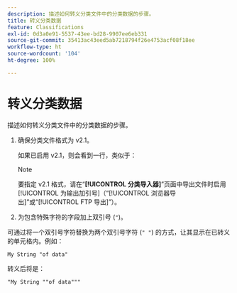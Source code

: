 ```yaml
---
description: 描述如何转义分类文件中的分类数据的步骤。
title: 转义分类数据
feature: Classifications
exl-id: 0d3a0e91-5537-43ee-bd28-9907ee6eb331
source-git-commit: 35413ac43eed5ab7218794f26e4753acf08f18ee
workflow-type: ht
source-wordcount: '104'
ht-degree: 100%

---
```


# 转义分类数据

描述如何转义分类文件中的分类数据的步骤。

<!--Meike, please check this page against orginal. It might be missing information. -->

1. 确保分类文件格式为 v2.1。

   如果已启用 v2.1，则会看到一行，类似于：

   >[!NOTE]
   >
   >要指定 v2.1 格式，请在“**[!UICONTROL 分类导入器]**”页面中导出文件时启用[!UICONTROL 为输出加引号]（“[!UICONTROL 浏览器导出]”或“[!UICONTROL FTP 导出]”）。

1. 为包含特殊字符的字段加上双引号 (`"`)。

可通过将一个双引号字符替换为两个双引号字符 (`" "`) 的方式，让其显示在已转义的单元格内。例如：

```
My String "of data"
```

转义后将是：

```
"My String ""of data"""
```
